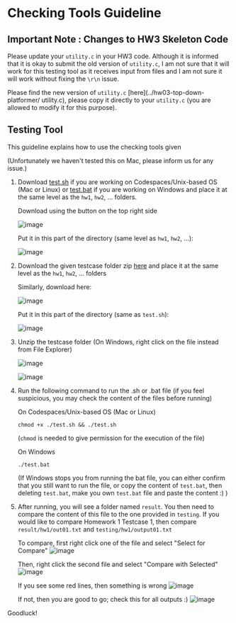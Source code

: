 # Checking Tools Guideline

## Important Note : Changes to HW3 Skeleton Code

Please update your `utility.c` in your HW3 code. Although it is informed that it is okay to submit the old version of `utility.c`, I am not sure that it will work for this testing tool as it receives input from files and I am not sure it will work without fixing the `\r\n` issue.

Please find the new version of `utility.c` [here](../hw03-top-down-platformer/
utility.c), please copy it directly to your `utility.c` (you are allowed to modify it for this purpose).

## Testing Tool

This guideline explains how to use the checking tools given

(Unfortunately we haven't tested this on Mac, please inform us for any issue.)

1. Download [test.sh](./test.sh) if you are working on Codespaces/Unix-based OS (Mac or Linux) or [test.bat](./test.bat) if you are working on Windows and place it at the same level as the `hw1`, `hw2`, ... folders.

   Download using the button on the top right side

   ![image](https://github.com/user-attachments/assets/22b27244-0a18-480a-9149-61844e7721d0)

   Put it in this part of the directory (same level as `hw1`, `hw2`, ...):

   ![image](https://github.com/user-attachments/assets/76707f5b-9ddb-40b6-a701-717aff221982)


2. Download the given testcase folder zip [here](./testing.zip) and place it at the same level as the `hw1`, `hw2`, ... folders

    Similarly, download here:

    ![image](https://github.com/user-attachments/assets/32fb562d-9e8a-4d1e-aba9-356e2d073b22)

    Put it in this part of the directory (same as `test.sh`):

    ![image](https://github.com/user-attachments/assets/00de3311-247d-4907-8b04-52bd415fd632)


3. Unzip the testcase folder (On Windows, right click on the file instead from File Explorer)

    ![image](https://github.com/user-attachments/assets/4f2bae14-0155-468a-ace3-c389dc478e84)

    ![image](https://github.com/user-attachments/assets/00f732c4-06d2-4625-954d-517b8954ea0f)
   

4. Run the following command to run the .sh or .bat file (if you feel suspicious, you may check the content of the files before running)

     On Codespaces/Unix-based OS (Mac or Linux)
     ```
     chmod +x ./test.sh && ./test.sh
     ```
     (`chmod` is needed to give permission for the execution of the file)
     
     On Windows
     ```
     ./test.bat
     ```
     (If Windows stops you from running the bat file, you can either confirm that you still want to run the file, or copy the content of `test.bat`, then deleting `test.bat`, make you own `test.bat` file and paste the content :) )


5. After running, you will see a folder named `result`. You then need to compare the content of this file to the one provided in `testing`. If you would like to compare Homework 1 Testcase 1, then compare `result/hw1/out01.txt` and `testing/hw1/output01.txt`

   To compare, first right click one of the file and select "Select for Compare"
   ![image](https://github.com/user-attachments/assets/85e78ec5-7dc4-4d6d-9883-c2b8106c38ba)


   Then, right click the second file and select "Compare with Selected"
   ![image](https://github.com/user-attachments/assets/407cbaa6-b549-4afd-a612-d664fd630aee)

   If you see some red lines, then something is wrong
   ![image](https://github.com/user-attachments/assets/0c53f492-37fa-4a11-95a7-d4a891ef50e0)

   If not, then you are good to go; check this for all outputs :)
   ![image](https://github.com/user-attachments/assets/9ac0f8bd-4631-4c7a-affe-d7dd86a6f4c6)


Goodluck!
